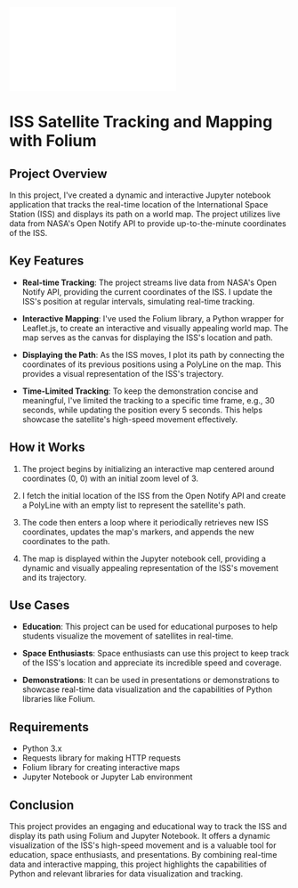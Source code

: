 ![ISS](./iss_tracking-Copy1.html)

# ISS Satellite Tracking and Mapping with Folium

## Project Overview

In this project, I've created a dynamic and interactive Jupyter notebook application that tracks the real-time location of the International Space Station (ISS) and displays its path on a world map. The project utilizes live data from NASA's Open Notify API to provide up-to-the-minute coordinates of the ISS.

## Key Features

- **Real-time Tracking**: The project streams live data from NASA's Open Notify API, providing the current coordinates of the ISS. I update the ISS's position at regular intervals, simulating real-time tracking.

- **Interactive Mapping**: I've used the Folium library, a Python wrapper for Leaflet.js, to create an interactive and visually appealing world map. The map serves as the canvas for displaying the ISS's location and path.

- **Displaying the Path**: As the ISS moves, I plot its path by connecting the coordinates of its previous positions using a PolyLine on the map. This provides a visual representation of the ISS's trajectory.

- **Time-Limited Tracking**: To keep the demonstration concise and meaningful, I've limited the tracking to a specific time frame, e.g., 30 seconds, while updating the position every 5 seconds. This helps showcase the satellite's high-speed movement effectively.

## How it Works

1. The project begins by initializing an interactive map centered around coordinates (0, 0) with an initial zoom level of 3.

2. I fetch the initial location of the ISS from the Open Notify API and create a PolyLine with an empty list to represent the satellite's path.

3. The code then enters a loop where it periodically retrieves new ISS coordinates, updates the map's markers, and appends the new coordinates to the path.

4. The map is displayed within the Jupyter notebook cell, providing a dynamic and visually appealing representation of the ISS's movement and its trajectory.

## Use Cases

- **Education**: This project can be used for educational purposes to help students visualize the movement of satellites in real-time.

- **Space Enthusiasts**: Space enthusiasts can use this project to keep track of the ISS's location and appreciate its incredible speed and coverage.

- **Demonstrations**: It can be used in presentations or demonstrations to showcase real-time data visualization and the capabilities of Python libraries like Folium.

## Requirements

- Python 3.x
- Requests library for making HTTP requests
- Folium library for creating interactive maps
- Jupyter Notebook or Jupyter Lab environment

## Conclusion

This project provides an engaging and educational way to track the ISS and display its path using Folium and Jupyter Notebook. It offers a dynamic visualization of the ISS's high-speed movement and is a valuable tool for education, space enthusiasts, and presentations. By combining real-time data and interactive mapping, this project highlights the capabilities of Python and relevant libraries for data visualization and tracking.
